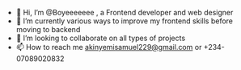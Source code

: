 - 👋 Hi, I’m @Boyeeeeeee , a Frontend developer and web designer
- 🌱 I’m currently various ways to improve my frontend skills before moving to backend
- 💞️ I’m looking to collaborate on all types of projects
- 📫 How to reach me akinyemisamuel229@gmail.com or +234-07089020832

<!---
Boyeeeeeee/Boyeeeeeee is a ✨ special ✨ repository because its `README.md` (this file) appears on your GitHub profile.
You can click the Preview link to take a look at your changes.
--->
